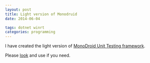 ```yaml
---
layout: post
title: Light version of Monodruid
date: 2014-06-04

tags: dotnet winrt
categories: programming
---
```

I have created the light version of [MonoDroid Unit Testing framework](https://bitbucket.org/mayastudios/monodroid-unittest/wiki/Home).

Please [look](https://bitbucket.org/upyl/mono-unitetsting-light) and use if you need.
